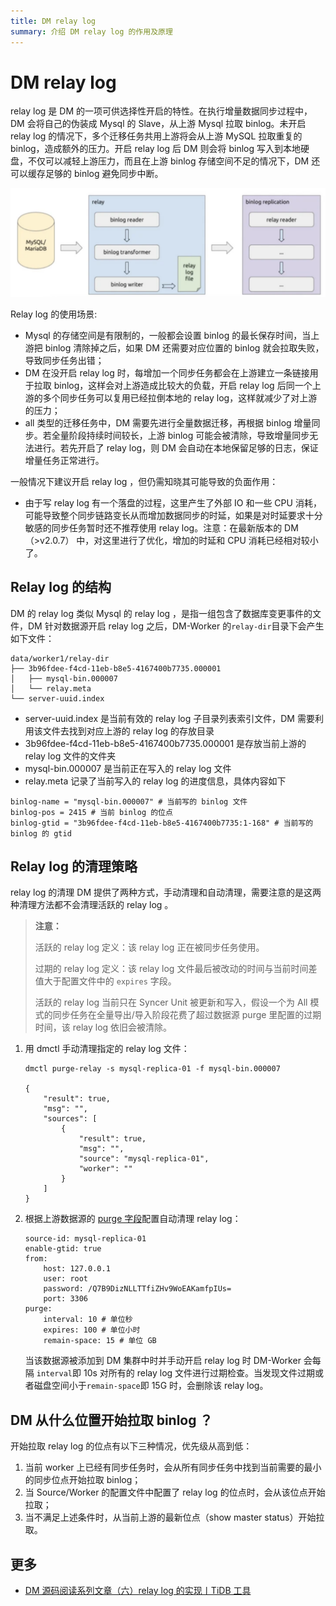 ```yaml
---
title: DM relay log 
summary: 介绍 DM relay log 的作用及原理
---
```



# DM relay log

relay log 是 DM 的一项可供选择性开启的特性。在执行增量数据同步过程中，DM 会将自己的伪装成 Mysql 的 Slave，从上游 Mysql 拉取 binlog。未开启 relay log 的情况下，多个迁移任务共用上游将会从上游 MySQL 拉取重复的 binlog，造成额外的压力。开启 relay log 后 DM 则会将 binlog 写入到本地硬盘，不仅可以减轻上游压力，而且在上游 binlog 存储空间不足的情况下，DM 还可以缓存足够的 binlog 避免同步中断。

![reley](/media/dm/dm-relay-log.png)

Relay log 的使用场景:

- Mysql 的存储空间是有限制的，一般都会设置 binlog 的最长保存时间，当上游把 binlog 清除掉之后，如果 DM 还需要对应位置的 binlog 就会拉取失败，导致同步任务出错；
- DM 在没开启 relay log 时，每增加一个同步任务都会在上游建立一条链接用于拉取 binlog，这样会对上游造成比较大的负载，开启 relay log 后同一个上游的多个同步任务可以复用已经拉倒本地的 relay log，这样就减少了对上游的压力；
- all 类型的迁移任务中，DM 需要先进行全量数据迁移，再根据 binlog 增量同步。若全量阶段持续时间较长，上游 binlog 可能会被清除，导致增量同步无法进行。若先开启了 relay log，则 DM 会自动在本地保留足够的日志，保证增量任务正常进行。

一般情况下建议开启 relay log ，但仍需知晓其可能导致的负面作用：

- 由于写 relay log 有一个落盘的过程，这里产生了外部 IO 和一些 CPU 消耗，可能导致整个同步链路变长从而增加数据同步的时延，如果是对时延要求十分敏感的同步任务暂时还不推荐使用 relay log。注意：在最新版本的 DM（>v2.0.7） 中，对这里进行了优化，增加的时延和 CPU 消耗已经相对较小了。

## Relay log 的结构

DM 的 relay log  类似 Mysql 的 relay log ，是指一组包含了数据库变更事件的文件，DM 针对数据源开启 relay log  之后，DM-Worker 的`relay-dir`目录下会产生如下文件：

```
data/worker1/relay-dir
├── 3b96fdee-f4cd-11eb-b8e5-4167400b7735.000001
│   ├── mysql-bin.000007
│   └── relay.meta
└── server-uuid.index
```

- server-uuid.index 是当前有效的 relay log 子目录列表索引文件，DM 需要利用该文件去找到对应上游的 relay log  的存放目录
- 3b96fdee-f4cd-11eb-b8e5-4167400b7735.000001 是存放当前上游的 relay log 文件的文件夹
- mysql-bin.000007 是当前正在写入的 relay log 文件
- relay.meta 记录了当前写入的 relay log  的进度信息，具体内容如下

```
binlog-name = "mysql-bin.000007" # 当前写的 binlog 文件
binlog-pos = 2415 # 当前 binlog 的位点
binlog-gtid = "3b96fdee-f4cd-11eb-b8e5-4167400b7735:1-168" # 当前写的 binlog 的 gtid
```

## Relay log  的清理策略

relay log  的清理 DM 提供了两种方式，手动清理和自动清理，需要注意的是这两种清理方法都不会清理活跃的 relay log 。

> **注意：**
> 
> 活跃的 relay log  定义：该 relay log  正在被同步任务使用。
> 
> 过期的 relay log  定义：该 relay log  文件最后被改动的时间与当前时间差值大于配置文件中的 `expires` 字段。
> 
> 活跃的 relay log 当前只在 Syncer Unit 被更新和写入，假设一个为 All 模式的同步任务在全量导出/导入阶段花费了超过数据源 purge 里配置的过期时间，该 relay log  依旧会被清除。

1. 用 dmctl 手动清理指定的 relay log  文件：

    ```
    dmctl purge-relay -s mysql-replica-01 -f mysql-bin.000007

    {
        "result": true,
        "msg": "",
        "sources": [
            {
                "result": true,
                "msg": "",
                "source": "mysql-replica-01",
                "worker": ""
            }
        ]
    }
    ```

2. 根据上游数据源的 [purge 字段](/dm/dm-source-configuration-file.md#relay-log-清理策略配置purge-配置项)配置自动清理 relay log：

    ```
    source-id: mysql-replica-01
    enable-gtid: true
    from:
        host: 127.0.0.1
        user: root
        password: /Q7B9DizNLLTTfiZHv9WoEAKamfpIUs=
        port: 3306
    purge:
        interval: 10 # 单位秒
        expires: 100 # 单位小时
        remain-space: 15 # 单位 GB
    ```

    当该数据源被添加到 DM 集群中时并手动开启 relay log 时 DM-Worker 会每隔 `interval`即 10s 对所有的 relay log  文件进行过期检查。当发现文件过期或者磁盘空间小于`remain-space`即 15G 时，会删除该 relay log。

## DM 从什么位置开始拉取 binlog ？

开始拉取 relay log 的位点有以下三种情况，优先级从高到低：

1. 当前 worker 上已经有同步任务时，会从所有同步任务中找到当前需要的最小的同步位点开始拉取 binlog；
2. 当 Source/Worker 的配置文件中配置了 relay log  的位点时，会从该位点开始拉取；
3. 当不满足上述条件时，从当前上游的最新位点（show master status）开始拉取。

## 更多

- [DM 源码阅读系列文章（六）relay log 的实现丨TiDB 工具](https://pingcap.com/zh/blog/dm-source-code-reading-6)